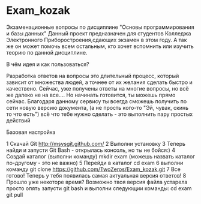 # Exam_kozak
Экзаменационные вопросы по дисциплине "Основы программирования и базы данных"
Данный проект предназначен для студентов Колледжа Электронного Приборостроения,сдающих экзамен в этом году. А так же он может помочь всем остальным, кто хочет вспомнить или изучить теорию по данной дисциплине.

 В чём идея и как пользоваться?
 
Разработка ответов на вопросы это длительный процесс, который зависит от множества людей, а точнее от их желания сделать быстро и качествено. Сейчас, уже получены ответы на многие вопросы, но всё же далеко не на все.... Но начинать готовится, ты можешь прямо сейчас. Благодаря данному сервису ты всегда сможешь получить по сети новую версию документа, (а не прость кого-то "Эй, чувак, скинь то что есть")  всё что тебе нужно сделать - это выполнить пару простых действий

Базовая настройка

1 Скачай Git  http://msysgit.github.com/
2 Выполни установку
3 Теперь найди и запусти Git Bash - открылась консоль, но ты не бойся:)
4 Создай каталог (выполни команду)  mkdir exam (можешь назвать каталог по-другому - это не важно)
5 Перейди в каталог cd exam
6 выполни команду git clone https://github.com/TwoZeros/Exam_kozak.git
7 Все готово! Теперь у тебя появилась самая актуальная версия ответов!
8 Прошло уже некоторе время? Возможно твоя версия файла устарела просто опять запусти git bash и выполни следующии команды:
    cd exam
    git pull



